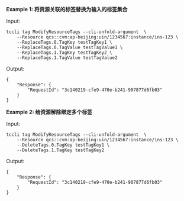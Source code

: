 **Example 1: 将资源关联的标签替换为输入的标签集合**



Input: 

```
tccli tag ModifyResourceTags --cli-unfold-argument  \
    --Resource qcs::cvm:ap-beijing:uin/1234567:instance/ins-123 \
    --ReplaceTags.0.TagKey testTagKey1 \
    --ReplaceTags.0.TagValue testTagValue1 \
    --ReplaceTags.1.TagKey testTagKey2 \
    --ReplaceTags.1.TagValue testTagValue2
```

Output: 
```
{
    "Response": {
        "RequestId": "3c140219-cfe9-470e-b241-907877d6fb03"
    }
}
```

**Example 2: 给资源解除绑定多个标签**



Input: 

```
tccli tag ModifyResourceTags --cli-unfold-argument  \
    --Resource qcs::cvm:ap-beijing:uin/1234567:instance/ins-123 \
    --DeleteTags.0.TagKey testTagKey1 \
    --DeleteTags.1.TagKey testTagKey2
```

Output: 
```
{
    "Response": {
        "RequestId": "3c140219-cfe9-470e-b241-907877d6fb03"
    }
}
```

